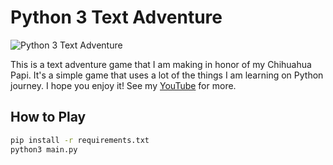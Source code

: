 # Python 3 Text Adventure
![Python 3 Text Adventure](https://res.cloudinary.com/tithos/image/upload/f_auto,q_auto/v1713294369/03_Text_Adv_uyypc4.png)

This is a text adventure game that I am making in honor of my Chihuahua Papi. It's a simple game that uses a lot of the things I am learning on Python journey. I hope you enjoy it!
See my [YouTube](https://youtu.be/44jwqgBHHec) for more.

## How to Play

```bash
pip install -r requirements.txt
python3 main.py
```
